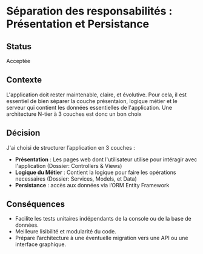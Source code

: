 # Séparation des responsabilités : Présentation et Persistance

## Status

Acceptée

## Contexte

L'application doit rester maintenable, claire, et évolutive. Pour cela, il est essentiel de bien séparer la couche présentaion, logique métier et le serveur qui contient les données essentielles de l'application. Une architecture N-tier à 3 couches est donc un bon choix

## Décision

J'ai choisi de structurer l’application en 3 couches :

- **Présentation** : Les pages web dont l'utilisateur utilise pour intéragir avec l'application (Dossier: Controllers & Views)
- **Logique du Métier** : Contient la logique pour faire les opérations necessaires (Dossier: Services, Models, et Data)
- **Persistance** : accès aux données via l’ORM Entity Framework

## Conséquences

- Facilite les tests unitaires indépendants de la console ou de la base de données.
- Meilleure lisibilité et modularité du code.
- Prépare l’architecture à une éventuelle migration vers une API ou une interface graphique.
